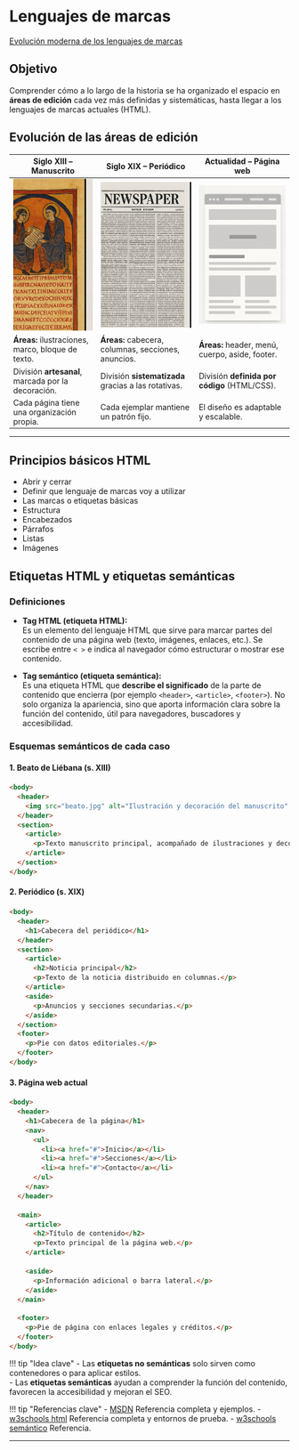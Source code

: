 # Lenguajes de marcas  

[Evolución moderna de los lenguajes de marcas](https://prezi.com/p/h2y_lr8ovm_7/evolucion-cronologica-de-los-lenguajes-de-marcas/)

## Objetivo

Comprender cómo a lo largo de la historia se ha organizado el espacio en **áreas de edición** cada vez más definidas y sistemáticas, hasta llegar a los lenguajes de marcas actuales (HTML).

## Evolución de las áreas de edición  

| **Siglo XIII – Manuscrito** | **Siglo XIX – Periódico** | **Actualidad – Página web** |
|------------------------------|---------------------------|-----------------------------|
| ![Evolución](img/evolucion1.png) | ![Evolución](img/evolucion2.png) | ![Evolución](img/evolucion3.png) |
| **Áreas:** ilustraciones, marco, bloque de texto. | **Áreas:** cabecera, columnas, secciones, anuncios. | **Áreas:** header, menú, cuerpo, aside, footer. |
| División **artesanal**, marcada por la decoración. | División **sistematizada** gracias a las rotativas. | División **definida por código** (HTML/CSS). |
| Cada página tiene una organización propia. | Cada ejemplar mantiene un patrón fijo. | El diseño es adaptable y escalable. |

---

## Principios básicos HTML

- Abrir y cerrar
- Definir que lenguaje de marcas voy a utilizar
- Las marcas o etiquetas básicas
- Estructura
- Encabezados
- Párrafos
- Listas
- Imágenes

## Etiquetas HTML y etiquetas semánticas

### Definiciones

- **Tag HTML (etiqueta HTML):**  
  Es un elemento del lenguaje HTML que sirve para marcar partes del contenido de una página web (texto, imágenes, enlaces, etc.). Se escribe entre `< >` e indica al navegador cómo estructurar o mostrar ese contenido.  

- **Tag semántico (etiqueta semántica):**  
  Es una etiqueta HTML que **describe el significado** de la parte de contenido que encierra (por ejemplo `<header>`, `<article>`, `<footer>`). No solo organiza la apariencia, sino que aporta información clara sobre la función del contenido, útil para navegadores, buscadores y accesibilidad.  

### Esquemas semánticos de cada caso

#### 1. Beato de Liébana (s. XIII)

```html
<body>
  <header>
    <img src="beato.jpg" alt="Ilustración y decoración del manuscrito" />
  </header>
  <section>
    <article>
      <p>Texto manuscrito principal, acompañado de ilustraciones y decoraciones.</p>
    </article>
  </section>
</body>
```

#### 2. Periódico (s. XIX)

```html
<body>
  <header>
    <h1>Cabecera del periódico</h1>
  </header>
  <section>
    <article>
      <h2>Noticia principal</h2>
      <p>Texto de la noticia distribuido en columnas.</p>
    </article>
    <aside>
      <p>Anuncios y secciones secundarias.</p>
    </aside>
  </section>
  <footer>
    <p>Pie con datos editoriales.</p>
  </footer>
</body>
```

#### 3. Página web actual

```html
<body>
  <header>
    <h1>Cabecera de la página</h1>
    <nav>
      <ul>
        <li><a href="#">Inicio</a></li>
        <li><a href="#">Secciones</a></li>
        <li><a href="#">Contacto</a></li>
      </ul>
    </nav>
  </header>

  <main>
    <article>
      <h2>Título de contenido</h2>
      <p>Texto principal de la página web.</p>
    </article>

    <aside>
      <p>Información adicional o barra lateral.</p>
    </aside>
  </main>

  <footer>
    <p>Pie de página con enlaces legales y créditos.</p>
  </footer>
</body>
```

!!! tip "Idea clave"
    - Las **etiquetas no semánticas** solo sirven como contenedores o para aplicar estilos.  
    - Las **etiquetas semánticas** ayudan a comprender la función del contenido, favorecen la accesibilidad y mejoran el SEO.

!!! tip "Referencias clave"
    - [MSDN](https://developer.mozilla.org/es/docs/Web/HTML/Reference) Referencia completa y ejemplos.
    - [w3schools html](https://www.w3schools.com/Html/html_elements.asp)  Referencia completa y entornos de prueba.
    - [w3schools semántico](https://www.w3schools.com/Html/html5_semantic_elements.asp)   Referencia.

---
